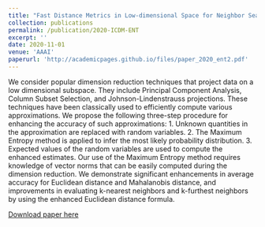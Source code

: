 ```yaml
---
title: "Fast Distance Metrics in Low-dimensional Space for Neighbor Search Problems"
collection: publications
permalink: /publication/2020-ICDM-ENT
excerpt: ''
date: 2020-11-01
venue: 'AAAI'
paperurl: 'http://academicpages.github.io/files/paper_2020_ent2.pdf'
---
```

We consider popular dimension reduction techniques that project data on a low dimensional subspace. They include Principal Component Analysis, Column Subset Selection, and Johnson-Lindenstrauss projections. These techniques have been classically used to efficiently compute various approximations. We propose the following three-step procedure for enhancing the accuracy of such approximations: 1. Unknown quantities in the approximation are replaced with random variables. 2. The Maximum Entropy method is applied to infer the most likely probability distribution. 3. Expected values of the random variables are used to compute the enhanced estimates. Our use of the Maximum Entropy method requires knowledge of vector norms that can be easily computed during the dimension reduction. We demonstrate significant enhancements in average accuracy for Euclidean distance and Mahalanobis distance, and improvements in evaluating k-nearest neighbors and k-furthest neighbors by using the enhanced Euclidean distance formula.

[Download paper here](http://academicpages.github.io/files/paper_2020_ent2.pdf)

